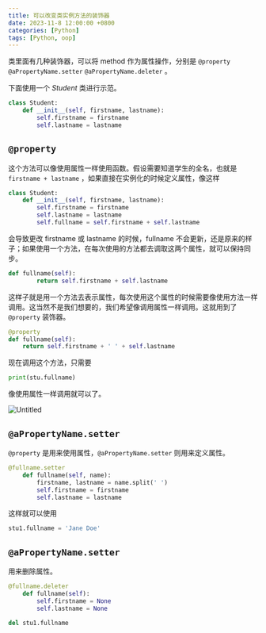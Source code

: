 ```yaml
---
title: 可以改变类实例方法的装饰器
date: 2023-11-8 12:00:00 +0800
categories: [Python]
tags: [Python, oop]
---
```


类里面有几种装饰器，可以将 method 作为属性操作，分别是 `@property` `@aPropertyName.setter` `@aPropertyName.deleter` 。

下面使用一个 *Student* 类进行示范。

```python
class Student:
    def __init__(self, firstname, lastname):
        self.firstname = firstname
        self.lastname = lastname
```

## `@property`

这个方法可以像使用属性一样使用函数。假设需要知道学生的全名，也就是 `firstname + lastname` ，如果直接在实例化的时候定义属性，像这样

```python
class Student:
    def __init__(self, firstname, lastname):
        self.firstname = firstname
        self.lastname = lastname
        self.fullname = self.firstname + self.lastname
```

会导致更改 firstname 或 lastname 的时候，fullname 不会更新，还是原来的样子；如果使用一个方法，在每次使用的方法都去调取这两个属性，就可以保持同步。

```python
def fullname(self):
        return self.firstname + self.lastname
```

这样子就是用一个方法去表示属性，每次使用这个属性的时候需要像使用方法一样调用。这当然不是我们想要的，我们希望像调用属性一样调用。这就用到了 `@property` 装饰器。

```python
@property
def fullname(self):
    return self.firstname + ' ' + self.lastname
```

现在调用这个方法，只需要

```python
print(stu.fullname)
```

像使用属性一样调用就可以了。

![Untitled](https://prod-files-secure.s3.us-west-2.amazonaws.com/2ed1b44a-7d50-4377-ac9c-db49db66cffb/66fcbb51-fee6-4f0a-b185-822aaaad946e/Untitled.png)

## `@aPropertyName.setter`

`@property` 是用来使用属性，`@aPropertyName.setter` 则用来定义属性。

```python
@fullname.setter
    def fullname(self, name):
        firstname, lastname = name.split(' ')
        self.firstname = firstname
        self.lastname = lastname
```

这样就可以使用

```python
stu1.fullname = 'Jane Doe'
```

## `@aPropertyName.setter`

用来删除属性。

```python
@fullname.deleter
    def fullname(self):
        self.firstname = None
        self.lastname = None
```

```python
del stu1.fullname
```